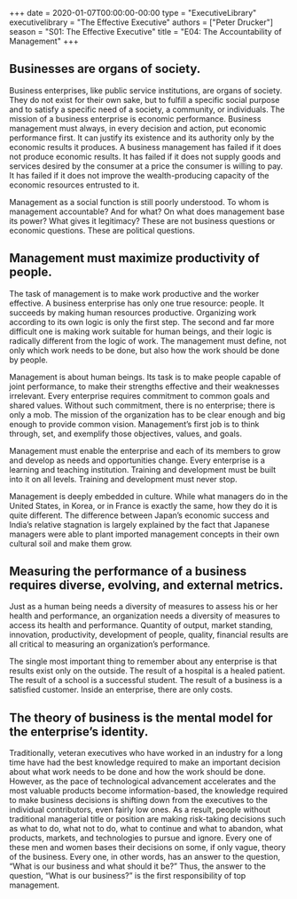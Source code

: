 +++
date = 2020-01-07T00:00:00-00:00
type = "ExecutiveLibrary"
executivelibrary = "The Effective Executive"
authors = ["Peter Drucker"]
season = "S01: The Effective Executive"
title = "E04: The Accountability of Management"
+++

## Businesses are organs of society. 

Business enterprises, like public service institutions, are organs of society. They do not exist for their own sake, but to fulfill a specific social purpose and to satisfy a specific need of a society, a community, or individuals. The mission of a business enterprise is economic performance. Business management must always, in every decision and action, put economic performance first. It can justify its existence and its authority only by the economic results it produces. A business management has failed if it does not produce economic results. It has failed if it does not supply goods and services desired by the consumer at a price the consumer is willing to pay. It has failed if it does not improve the wealth-producing capacity of the economic resources entrusted to it. 

Management as a social function is still poorly understood. To whom is management accountable? And for what? On what does management base its power? What gives it legitimacy? These are not business questions or economic questions. These are political questions.  

## Management must maximize productivity of people. 

The task of management is to make work productive and the worker effective. A business enterprise has only one true resource: people. It succeeds by making human resources productive. Organizing work according to its own logic is only the first step. The second and far more difficult one is making work suitable for human beings, and their logic is radically different from the logic of work. The management must define, not only which work needs to be done, but also how the work should be done by people.   

Management is about human beings. Its task is to make people capable of joint performance, to make their strengths effective and their weaknesses irrelevant.  Every enterprise requires commitment to common goals and shared values. Without such commitment, there is no enterprise; there is only a mob. The mission of the organization has to be clear enough and big enough to provide common vision. Management’s first job is to think through, set, and exemplify those objectives, values, and goals.  

Management must enable the enterprise and each of its members to grow and develop as needs and opportunities change. Every enterprise is a learning and teaching institution. Training and development must be built into it on all levels. Training and development must never stop. 

Management is deeply embedded in culture. While what managers do in the United States, in Korea, or in France is exactly the same, how they do it is quite different. The difference between Japan’s economic success and India’s relative stagnation is largely explained by the fact that Japanese managers were able to plant imported management concepts in their own cultural soil and make them grow.  

## Measuring the performance of a business requires diverse, evolving, and external metrics. 

Just as a human being needs a diversity of measures to assess his or her health and performance, an organization needs a diversity of measures to access its health and performance. Quantity of output, market standing, innovation, productivity, development of people, quality, financial results are all critical to measuring an organization’s performance.  

The single most important thing to remember about any enterprise is that results exist only on the outside. The result of a hospital is a healed patient. The result of a school is a successful student. The result of a business is a satisfied customer. Inside an enterprise, there are only costs.  

## The theory of business is the mental model for the enterprise’s identity. 

Traditionally, veteran executives who have worked in an industry for a long time have had the best knowledge required to make an important decision about what work needs to be done and how the work should be done. However, as the pace of technological advancement accelerates and the most valuable products become information-based, the knowledge required to make business decisions is shifting down from the executives to the individual contributors, even fairly low ones. As a result, people without traditional managerial title or position are making risk-taking decisions such as what to do, what not to do, what to continue and what to abandon, what products, markets, and technologies to pursue and ignore. Every one of these men and women bases their decisions on some, if only vague, theory of the business. Every one, in other words, has an answer to the question, “What is our business and what should it be?” Thus, the answer to the question, “What is our business?” is the first responsibility of top management. 